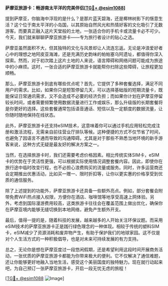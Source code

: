 **萨摩亚旅游卡：畅游南太平洋的完美伴侣[[TG💪+ @esim1088](https://t.me/s/esim1088)]**

提到萨摩亚，你脑海中浮现的是什么？是那片蓝天碧海，还是椰林树影下的惬意生活？这个位于南太平洋的小岛国，以其原始自然风光和热情好客的文化吸引了无数游客。而要真正融入这片天堂般的土地，一张适合你的手机卡或流量卡必不可少。今天，我们就来聊聊萨摩亚旅游卡——专为旅行者设计的贴心之选。

萨摩亚虽然面积不大，但其独特的文化与风景却让人流连忘返。无论是冲浪爱好者心中的理想之地阿皮亚海滩，还是充满历史韵味的帕帕塞乌阿遗址，都值得你深入探索。然而，对于初次踏上这片土地的人来说，语言障碍和网络问题可能成为旅途中的小麻烦。这时，一张合适的萨摩亚旅游卡就能帮你扫除这些障碍，让旅程更加顺畅。

那么，萨摩亚旅游卡到底有哪些优点呢？首先，它提供了多种套餐选择，满足不同用户的需求。比如，如果你只是短暂停留几天，可以选择基础版的短期流量卡，既能保证日常通讯需求，又不会造成不必要的经济负担；而如果你计划在萨摩亚停留较长时间，或者需要频繁使用数据流量进行工作或娱乐，那么升级版的长期套餐将是你更好的选择。这些套餐通常包括语音通话、短信以及一定额度的数据流量，让你随时随地保持在线状态。

此外，萨摩亚旅游卡还支持eSIM技术，这意味着你可以通过手机应用轻松完成注册和激活流程，无需亲自前往营业厅排队等候。这种便捷的方式不仅节省了时间，也避免了因语言不通而导致的沟通障碍。尤其是对于那些不熟悉当地环境的新手游客来说，这种方式无疑是最友好的解决方案之一。

当然，在选择旅游卡时，我们还需要考虑价格因素。相比传统实体SIM卡，eSIM卡的优势在于灵活性更强，可以根据实际使用情况调整套餐内容。因此，即使你在旅行途中临时改变行程，也不必担心浪费购买的流量或服务。同时，许多运营商还会定期推出优惠活动，比如买一赠一、限时折扣等，让你以更实惠的价格享受到优质的通信服务。

除了上述提到的功能外，萨摩亚旅游卡还具备一些额外亮点。例如，部分套餐会附带免费WiFi热点接入权限，方便你在酒店、咖啡馆等地享受高速上网体验。另外，考虑到国际漫游费用较高，这类旅游卡往往会在覆盖范围上做出优化，确保你在萨摩亚境内能够无缝切换到本地网络，避免产生额外开支。

最后，值得一提的是，随着科技的发展，越来越多的人开始关注环保议题。而采用eSIM技术的萨摩亚旅游卡正是践行绿色理念的一种体现。相较于传统的塑料SIM卡，eSIM减少了资源消耗和废弃物产生，有助于保护我们的地球家园。这不仅是对个人生活方式的一种积极倡导，也是对未来可持续发展的有力支持。

总之，无论你是想在萨摩亚度过一段悠闲假期，还是希望利用这段时间开展商务活动，一张优质的萨摩亚旅游卡都能为你带来极大的便利。它不仅解决了通信难题，还让你能够更好地融入当地生活，感受这个美丽国度的独特魅力。现在就行动起来吧，为自己预订一张萨摩亚旅游卡，开启一段无忧无虑的旅程！

[[TG💪+ @esim1088](https://t.me/s/esim1088) ![Image](https://i.postimg.cc/4NQfJmqS/Snipaste-2025-05-13-00-14-12.png)]